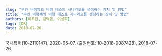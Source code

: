 ```yaml
---
slug: "무인 비행체의 비행 테스트 시나리오를 생성하는 장치 및 방법"
title: "무인 비행체의 비행 테스트 시나리오를 생성하는 장치 및 방법"
authors: [이우진, 김덕엽, 이성희]
tags: [DR]
date: 2018-07-26
---
```


국내특허(10-2110147), 2020-05-07, (출원번호: 10-2018-0087428), 2018-07-26.
